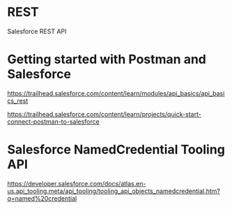 # REST
Salesforce REST API

# Getting started with Postman and Salesforce
https://trailhead.salesforce.com/content/learn/modules/api_basics/api_basics_rest

https://trailhead.salesforce.com/content/learn/projects/quick-start-connect-postman-to-salesforce

# Salesforce NamedCredential Tooling API
https://developer.salesforce.com/docs/atlas.en-us.api_tooling.meta/api_tooling/tooling_api_objects_namedcredential.htm?q=named%20credential

